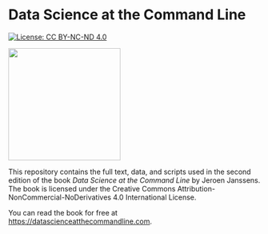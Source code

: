 # Data Science at the Command Line

[![License: CC BY-NC-ND 4.0](https://img.shields.io/badge/license-CC%20BY--NC--ND%204.0-orange.svg?style=flat-square)](https://creativecommons.org/licenses/by-nc-nd/4.0/)

<a href="https://datascienceatthecommandline.com/">
<img src="https://datascienceatthecommandline.com/2e/images/cover-readme.png" width="224px" /></a>

This repository contains the full text, data, and scripts used in the second edition of the book *Data Science at the Command Line* by Jeroen Janssens. The book is licensed under the Creative Commons Attribution-NonCommercial-NoDerivatives 4.0 International License.

You can read the book for free at https://datascienceatthecommandline.com.
